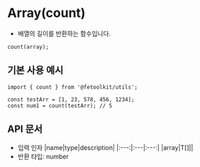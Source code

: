 # Array(count)

- 배열의 길이를 반환하는 함수입니다.

```tsx
count(array);
```

## 기본 사용 예시

```tsx
import { count } from '@fetoolkit/utils';

const testArr = [1, 23, 578, 456, 1234];
const num1 = count(testArr); // 5
```

## API 문서

- 입력 인자
  |name|type|description|
  |:---:|:---|:---:|
  |array|T[]||
- 반환 타입: number
